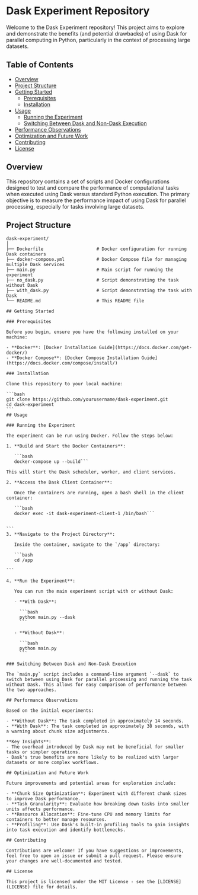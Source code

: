 # Dask Experiment Repository

Welcome to the Dask Experiment repository! This project aims to explore and demonstrate the benefits (and potential drawbacks) of using Dask for parallel computing in Python, particularly in the context of processing large datasets.

## Table of Contents

- [Overview](#overview)
- [Project Structure](#project-structure)
- [Getting Started](#getting-started)
  - [Prerequisites](#prerequisites)
  - [Installation](#installation)
- [Usage](#usage)
  - [Running the Experiment](#running-the-experiment)
  - [Switching Between Dask and Non-Dask Execution](#switching-between-dask-and-non-dask-execution)
- [Performance Observations](#performance-observations)
- [Optimization and Future Work](#optimization-and-future-work)
- [Contributing](#contributing)
- [License](#license)

## Overview

This repository contains a set of scripts and Docker configurations designed to test and compare the performance of computational tasks when executed using Dask versus standard Python execution. The primary objective is to measure the performance impact of using Dask for parallel processing, especially for tasks involving large datasets.

## Project Structure

````plaintext
dask-experiment/
│
├── Dockerfile                    # Docker configuration for running Dask containers
├── docker-compose.yml            # Docker Compose file for managing multiple Dask services
├── main.py                       # Main script for running the experiment
├── no_dask.py                    # Script demonstrating the task without Dask
├── with_dask.py                  # Script demonstrating the task with Dask
└── README.md                     # This README file

## Getting Started

### Prerequisites

Before you begin, ensure you have the following installed on your machine:

- **Docker**: [Docker Installation Guide](https://docs.docker.com/get-docker/)
- **Docker Compose**: [Docker Compose Installation Guide](https://docs.docker.com/compose/install/)

### Installation

Clone this repository to your local machine:

```bash
git clone https://github.com/yourusername/dask-experiment.git
cd dask-experiment
```
## Usage

### Running the Experiment

The experiment can be run using Docker. Follow the steps below:

1. **Build and Start the Docker Containers**:

   ```bash
   docker-compose up --build```

This will start the Dask scheduler, worker, and client services.

2. **Access the Dask Client Container**:

   Once the containers are running, open a bash shell in the client container:

   ```bash
   docker exec -it dask-experiment-client-1 /bin/bash```


```
3. **Navigate to the Project Directory**:

   Inside the container, navigate to the `/app` directory:

   ```bash
   cd /app

```

4. **Run the Experiment**:

   You can run the main experiment script with or without Dask:

   - **With Dask**:

     ```bash
     python main.py --dask
     ```

   - **Without Dask**:

     ```bash
     python main.py
     ```

### Switching Between Dask and Non-Dask Execution

The `main.py` script includes a command-line argument `--dask` to switch between using Dask for parallel processing and running the task without Dask. This allows for easy comparison of performance between the two approaches.

## Performance Observations

Based on the initial experiments:

- **Without Dask**: The task completed in approximately 14 seconds.
- **With Dask**: The task completed in approximately 38 seconds, with a warning about chunk size adjustments.

**Key Insights**:
- The overhead introduced by Dask may not be beneficial for smaller tasks or simpler operations.
- Dask's true benefits are more likely to be realized with larger datasets or more complex workflows.

## Optimization and Future Work

Future improvements and potential areas for exploration include:

- **Chunk Size Optimization**: Experiment with different chunk sizes to improve Dask performance.
- **Task Granularity**: Evaluate how breaking down tasks into smaller units affects performance.
- **Resource Allocation**: Fine-tune CPU and memory limits for containers to better manage resources.
- **Profiling**: Use Dask's built-in profiling tools to gain insights into task execution and identify bottlenecks.

## Contributing

Contributions are welcome! If you have suggestions or improvements, feel free to open an issue or submit a pull request. Please ensure your changes are well-documented and tested.

## License

This project is licensed under the MIT License - see the [LICENSE](LICENSE) file for details.

````

